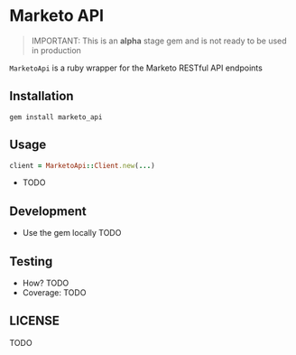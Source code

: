 # Marketo API

> IMPORTANT: This is an **alpha** stage gem and is not ready to be used in production

`MarketoApi` is a ruby wrapper for the Marketo RESTful API endpoints

## Installation

`gem install marketo_api`

## Usage

```ruby
client = MarketoApi::Client.new(...)
```

- TODO

## Development

- Use the gem locally TODO

## Testing

- How? TODO
- Coverage: TODO

## LICENSE

TODO
